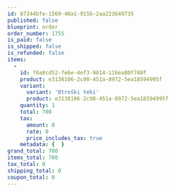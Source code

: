 ```yaml
---
id: 87344bfe-1569-40a1-915b-2aa223649735
published: false
blueprint: order
order_number: 1755
is_paid: false
is_shipped: false
is_refunded: false
items:
  -
    id: f6a8cd52-fe6e-4ef3-9014-116ea80f740f
    product: e3138106-2c90-451a-8972-5ea18594995f
    variant:
      variant: 'Otroški teki'
      product: e3138106-2c90-451a-8972-5ea18594995f
    quantity: 1
    total: 700
    tax:
      amount: 0
      rate: 0
      price_includes_tax: true
    metadata: {  }
grand_total: 700
items_total: 700
tax_total: 0
shipping_total: 0
coupon_total: 0
---
```


